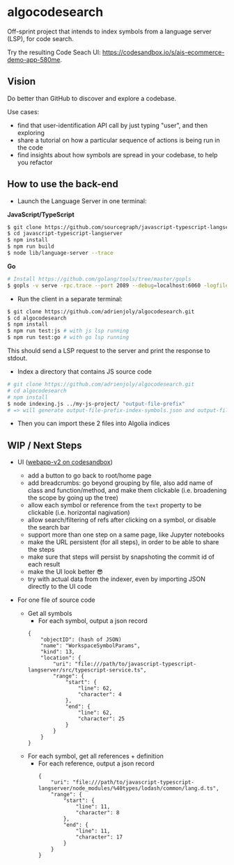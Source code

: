 # algocodesearch

Off-sprint project that intends to index symbols from a language server (LSP), for code search.

Try the resulting Code Seach UI: https://codesandbox.io/s/ais-ecommerce-demo-app-580me.

## Vision

Do better than GitHub to discover and explore a codebase.

Use cases:
- find that user-identification API call by just typing "user", and then exploring
- share a tutorial on how a particular sequence of actions is being run in the code
- find insights about how symbols are spread in your codebase, to help you refactor

## How to use the back-end

- Launch the Language Server in one terminal:

**JavaScript/TypeScript**

```sh
$ git clone https://github.com/sourcegraph/javascript-typescript-langserver.git
$ cd javascript-typescript-langserver
$ npm install
$ npm run build
$ node lib/language-server --trace
```

**Go**

```sh
# Install https://github.com/golang/tools/tree/master/gopls
$ gopls -v serve -rpc.trace --port 2089 --debug=localhost:6060 -logfile /tmp/log.log -listen 127.0.0.1:2089
```

- Run the client in a separate terminal:

```sh
$ git clone https://github.com/adrienjoly/algocodesearch.git
$ cd algocodesearch
$ npm install
$ npm run test:js # with js lsp running
$ npm run test:go # with go lsp running
```

This should send a LSP request to the server and print the response to stdout.

- Index a directory that contains JS source code

```sh
# git clone https://github.com/adrienjoly/algocodesearch.git
# cd algocodesearch
# npm install
$ node indexing.js ../my-js-project/ "output-file-prefix"
# => will generate output-file-prefix-index-symbols.json and output-file-prefix-index-refs.json
```

- Then you can import these 2 files into Algolia indices


## WIP / Next Steps

* UI ([webapp-v2 on codesandbox](https://codesandbox.io/s/objective-wing-zxn8j))
  * add a button to go back to root/home page
  * add breadcrumbs: go beyond grouping by file, also add name of class and function/method, and make them clickable (i.e. broadening the scope by going up the tree)
  * allow each symbol or reference from the `text` property to be clickable (i.e. horizontal nagivation)
  * allow search/filtering of refs after clicking on a symbol, or disable the search bar
  * support more than one step on a same page, like Jupyter notebooks
  * make the URL persistent (for all steps), in order to be able to share the steps
  * make sure that steps will persist by snapshoting the commit id of each result
  * make the UI look better 😎
  * try with actual data from the indexer, even by importing JSON directly to the UI code

* For one file of source code
    * Get all symbols
        * For each symbol, output a json record
        ```
        {
            "objectID": (hash of JSON)
            "name": "WorkspaceSymbolParams",
            "kind": 13,
            "location": {
                "uri": "file:///path/to/javascript-typescript-langserver/src/typescript-service.ts",
                "range": {
                    "start": {
                        "line": 62,
                        "character": 4
                    },
                    "end": {
                        "line": 62,
                        "character": 25
                    }
                }
            }
        }
        ```
    * For each symbol, get all references + definition
        * For each reference, output a json record
            ```
            {
                "uri": "file:///path/to/javascript-typescript-langserver/node_modules/%40types/lodash/common/lang.d.ts",
                "range": {
                    "start": {
                        "line": 11,
                        "character": 8
                    },
                    "end": {
                        "line": 11,
                        "character": 17
                    }
                }
            }
            ```
